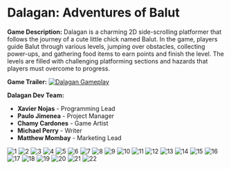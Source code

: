 # Dalagan: Adventures of Balut

**Game Description:**
Dalagan is a charming 2D side-scrolling platformer that follows the journey of a cute little chick named Balut. In the game, players guide Balut through various levels, jumping over obstacles, collecting power-ups, and gathering food items to earn points and finish the level. The levels are filled with challenging platforming sections and hazards that players must overcome to progress.

**Game Trailer:**
[![Dalagan Gameplay](https://img.youtube.com/vi/jTBB-7M9k7c/0.jpg)](https://www.youtube.com/watch?v=jTBB-7M9k7c)

**Dalagan Dev Team:**

- **Xavier Nojas** - Programming Lead
- **Paulo Jimenea** - Project Manager
- **Chamy Cardones** - Game Artist
- **Michael Perry** - Writer
- **Matthew Mombay** - Marketing Lead

![1](https://github.com/XavierNojas/DalaganGame/assets/77745249/ed171b10-b1e5-48a7-ae8c-e1bb84acc5f4)
![2](https://github.com/XavierNojas/DalaganGame/assets/77745249/26e05c45-ef63-4434-a228-4bcbf84b1155)
![3](https://github.com/XavierNojas/DalaganGame/assets/77745249/b3a180e0-6c04-4bc7-82f9-8a770e11a883)
![4](https://github.com/XavierNojas/DalaganGame/assets/77745249/2ce8d142-a8ee-4533-9f73-30aedb8d8b06)
![5](https://github.com/XavierNojas/DalaganGame/assets/77745249/c4f0eadd-abd6-424f-a98b-48a920fbdc3d)
![6](https://github.com/XavierNojas/DalaganGame/assets/77745249/d53b0bd3-5b2a-40ff-80f2-1692ea4e33d9)
![7](https://github.com/XavierNojas/DalaganGame/assets/77745249/a15342f8-b110-450a-a3c5-a00c391c6537)
![8](https://github.com/XavierNojas/DalaganGame/assets/77745249/ac109314-abb8-4afe-b22a-823ae2e4b1d5)
![9](https://github.com/XavierNojas/DalaganGame/assets/77745249/bd27115f-f721-4ba1-bd38-d977634b8ede)
![10](https://github.com/XavierNojas/DalaganGame/assets/77745249/d9b1bf1c-b178-496d-8678-792cafb81c49)
![11](https://github.com/XavierNojas/DalaganGame/assets/77745249/a244be49-81ed-4a8c-8a14-d2ce8e4efbef)
![12](https://github.com/XavierNojas/DalaganGame/assets/77745249/4d0d54b0-10cd-4152-ab85-da625f3d01b4)
![13](https://github.com/XavierNojas/DalaganGame/assets/77745249/074e7343-81cc-4b24-bb24-7e59b1c71bf9)
![14](https://github.com/XavierNojas/DalaganGame/assets/77745249/b6e84dcc-66d7-43c4-abd7-e67c72d7123a)
![15](https://github.com/XavierNojas/DalaganGame/assets/77745249/de36ba24-a417-4836-a7aa-374a1794fc70)
![16](https://github.com/XavierNojas/DalaganGame/assets/77745249/29635b59-8a3c-4d96-8e64-ed4719248c89)
![17](https://github.com/XavierNojas/DalaganGame/assets/77745249/6d4c8783-c13d-4d74-8ac6-4fbe47d25ace)
![18](https://github.com/XavierNojas/DalaganGame/assets/77745249/3e4567f5-02e7-469a-a2e8-88a3376b58a4)
![19](https://github.com/XavierNojas/DalaganGame/assets/77745249/0a4e93fd-aa7a-4e68-8f43-10e3004cc9ac)
![20](https://github.com/XavierNojas/DalaganGame/assets/77745249/ff735d15-1f98-4da3-8e05-5b0f3c0de2cd)
![21](https://github.com/XavierNojas/DalaganGame/assets/77745249/ec1c42b2-27a5-4bee-99cc-95f6d8bcd33a)
![22](https://github.com/XavierNojas/DalaganGame/assets/77745249/b48564c3-cea2-444a-88ad-660d32b921f2)
